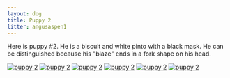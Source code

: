 ```yaml
---
layout: dog
title: Puppy 2
litter: angusaspen1
---
```


Here is puppy #2. He is a biscuit and white pinto with a black mask. He can be distinguished because his "blaze" ends in a fork shape on his head.

[![puppy 2](http://farm4.staticflickr.com/3903/14984501922_9c65be5769_z_d.jpg)](https://www.flickr.com/photos/126812864@N04/14984501922/in/set-72157646670523892)
[![puppy 2](http://farm6.staticflickr.com/5576/14798369537_ed87029b92_z_d.jpg)](https://www.flickr.com/photos/126812864@N04/14798369537/in/set-72157646670523892)
[![puppy 2](http://farm6.staticflickr.com/5577/14981803111_8aecb19511_z_d.jpg)](https://www.flickr.com/photos/126812864@N04/14981803111/in/set-72157646670523892)
[![puppy 2](http://farm6.staticflickr.com/5588/14798225240_df8ca14dc2_z_d.jpg)](https://www.flickr.com/photos/126812864@N04/14798225240/in/set-72157646670523892)
[![puppy 2](http://farm4.staticflickr.com/3874/14984877505_79bf913dfe_z_d.jpg)](https://www.flickr.com/photos/126812864@N04/14984877505/in/set-72157646670523892)
[![puppy 2](http://farm6.staticflickr.com/5568/14798263628_08990e960b_z_d.jpg)](https://www.flickr.com/photos/126812864@N04/14798263628/in/set-72157646670523892)
